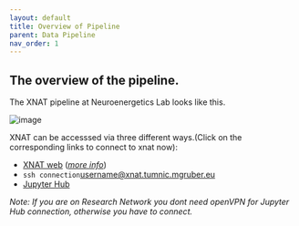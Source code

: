 ```yaml
---
layout: default
title: Overview of Pipeline
parent: Data Pipeline
nav_order: 1
---
```


## The overview of the pipeline.
The XNAT pipeline at Neuroenergetics Lab looks like this.

![image](https://user-images.githubusercontent.com/40626584/200499588-b6458610-8ef0-4dc8-86d9-f747e2707ee5.png)


XNAT can be accesssed via three different ways.(Click on the corresponding links to connect to xnat now):  
- [XNAT web](xnat.tumnic.mgruber.eu/) ([_more info_](https://armos05.github.io/docs/xnat/XNAT_web/))
- ``ssh connection``<username@xnat.tumnic.mgruber.eu>
- [Jupyter Hub](http://10.0.4.1:8000/hub/login)

_Note: If you are on Research Network you dont need openVPN for Jupyter Hub connection, otherwise you have to connect._
